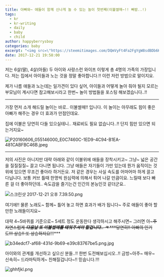 ```yaml
---
title: 아빠와~ 애들이 함께 신나게 놀 수 있는 놀이 첫번째(이불썰매~!! 빠밤..!)
tags:
  - kr
  - kr-writing
  - daily
  - baby
  - child
author: happyberrysboy
categories: baby
excerpt: "<img src=\"https://steemitimages.com/DQmVyFt4Fa2FgYgW8sdBDb6KSDmWeopEjCvToax8vRyearR/P20160606_055146000_E0C7460C-1ED9-4C94-B1EA-481CABFBC46B.jpeg\" />\r\n저는 6살(딸), 4살(아들) 두 아이와 사랑스런 와이프 이렇게 총 4명의 가족의 가장입니다. 저는 집에서 아이들과 노는 것을 정말 좋아합니다.!! 이런 저런 방법으로 말이지요.  제가 나름 애들과 노는데는 일가견이 있다 싶어, 아이들과 어떻게 놀아 줘야 될지 모르는 부모님이 계시다면 참고해보시라고 한번~ 놀이 방법들을 포스팅 해보겠습니다..!!  ___ ....."
date: 2017-12-21 19:58:00
---
```


저는 6살(딸), 4살(아들) 두 아이와 사랑스런 와이프 이렇게 총 4명의 가족의 가장입니다.
저는 집에서 아이들과 노는 것을 정말 좋아합니다.!! 이런 저런 방법으로 말이지요.

제가 나름 애들과 노는데는 일가견이 있다 싶어, 아이들과 어떻게 놀아 줘야 될지 모르는 부모님이 계시다면 참고해보시라고 한번~ 놀이 방법들을 포스팅 해보겠습니다..!!

___

가장 먼저 소개 해드릴 놀이는 바로.. 이불썰매!! 입니다. 
이 놀이는 아무래도 힘이 좋은 아빠가 해주는 경우 더 효과가 만점인데요.

집에 이불은 당연히 다들 있으실테니.. 재료비도 필요 없습니다..!! 
단지 힘만 있으면 되는거지요~

![P20160606_055146000_E0C7460C-1ED9-4C94-B1EA-481CABFBC46B.jpeg](https://steemitimages.com/DQmVyFt4Fa2FgYgW8sdBDb6KSDmWeopEjCvToax8vRyearR/P20160606_055146000_E0C7460C-1ED9-4C94-B1EA-481CABFBC46B.jpeg)

___

저의 사진은 아니지만 대략 아래와 같이 이불위에 애들을 장착시키고~ 그냥~ 넓은 공간을 질질질질~ 끌고 다니면 됩니다. 그냥 애들은 자기들이 가만 있는데 뭔가 움직이는 것 위에 있으면 무조건 좋아라 하거든요. 저 같은 경우는 사실 속도를 어마어마 하게 끌고 다닙니다. 보통 커브 틀때 한명씩 원심력에 의해서 튀어 나갈 만큼이요. 느릴때 보다 빠른 걸 더 좋아하던데.. 속도감을 즐기는건 인간의 본능인것 같더군요..


![스크린샷 2017-12-21 오후 7.39.50.png](https://steemitimages.com/DQmYuA6QKCgcoXhfAqYRp4r8pCqCTguvTWGSejaXHjyNWuo/％E1％84％89％E1％85％B3％E1％84％8F％E1％85％B3％E1％84％85％E1％85％B5％E1％86％AB％E1％84％89％E1％85％A3％E1％86％BA％202017-12-21％20％E1％84％8B％E1％85％A9％E1％84％92％E1％85％AE％207.39.50.png)


여기에!! 물론 노래도~ 함께~ 틀어 놓고 하면 효과가 배가 됩니다~  주로 애들이 좋아 할만한 노래들이지요~

대략 4~5바퀴를 기준으로~ 5세트 정도 운동한다 생각하시고 해주시면~
그러면 아~~~주 자연스럽게 ***다음날 또 이불썰매를 태워주셔야 할겁니다.. ㅋ***
***당연히!! 아빠의 인기도!!! 상승!! 또 상승하지요~~!!!***

![b34edcf7-af68-431d-9b69-e39c83767be5.png.jpg](https://steemitimages.com/DQmU9T8KiFqZfCsuiDnRFkuUhxXbu4nBDJJC3HJMzPViRSR/b34edcf7-af68-431d-9b69-e39c83767be5.png.jpg)

아이와의 관계를 개선하고 싶으신 분들..!! 한번 도전해보십시오..!! 금방~아주~ 매우~ 신속히~ 드라마틱하게~ 친해질겁니다~!!
믿숩니다.!!!

![ghhfjkl.png](https://steemitimages.com/DQmaA72iEQvTgYsXriZdu5g9N84kBhrufADkw3nebchhmry/ghhfjkl.png)